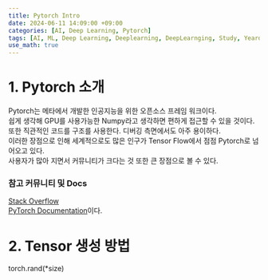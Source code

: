 ```yaml
---
title: Pytorch Intro
date: 2024-06-11 14:09:00 +09:00
categories: [AI, Deep Learning, Pytorch]
tags: [AI, ML, Deep Learning, Deeplearning, DeepLearnging, Study, Yeardream, Pytorch]		# TAG는 반드시 소문자로 이루어져야함!
use_math: true
---
```


# 1. Pytorch 소개

Pytorch는 메타에서 개발한 인공지능을 위한 오픈소스 프레임 워크이다.   
쉽게 생각해 GPU를 사용가능한 Numpy라고 생각하면 편하게 접근할 수 있을 것이다.   
또한 직관적인 코드를 구조를 사용한다. 디버깅 측면에서도 아주 용이하다.   
이러한 장점으로 인해 세계적으로도 많은 인구가 Tensor Flow에서 점점 Pytorch로 넘어오고 있다.   
사용자가 많아 지면서 커뮤니티가 크다는 것 또한 큰 장점으로 볼 수 있다.  

### 참고 커뮤니티 및 Docs
[Stack Overflow](https://stackoverflow.com/)   
[PyTorch Documentation](https://pytorch.org/docs/stable/index.html)이다.

# 2. Tensor 생성 방법
torch.rand(*size)